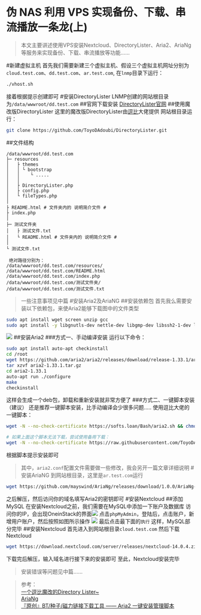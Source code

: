 # 伪 NAS 利用 VPS 实现备份、下载、串流播放一条龙(上)


> 本文主要讲述使用VPS安装Nextcloud、DirectoryLister、Aria2、AriaNg等服务来实现备份、下载、串流播放等功能......

#新建虚拟主机
首先我们需要新建三个虚拟主机、假设三个虚拟主机网址分别为`cloud.test.com`、`dd.test.com`、`ar.test.com`,
在`lnmp`目录下运行：
```bash
./vhost.sh
```
接着根据提示创建即可
#安装DirectoryLister
LNMP创建的网站根目录为`/data/wwwroot/dd.test.com`
##官网下载安装
[DirectoryLister官网](https://www.directorylister.com/)
##使用魔改版DirectoryLister
这里的魔改版DirectoryLister由[逗比](https://github.com/ToyoDAdoubi/DirectoryLister)大佬提供
网站根目录运行：
```bash
git clone https://github.com/ToyoDAdoubi/DirectoryLister.git
```
##文件结构
```
/data/wwwroot/dd.test.com
├─ resources
│   ├ themes
│   │ └ bootstrap
│   │    └ .....
│   │
│   ├ DirectoryLister.php
│   ├ config.php
│   └ fileTypes.php
│
├ README.html # 文件夹内的 说明简介文件 #
├ index.php
│
├─ 测试文件夹
│   ├ 测试文件.txt
│   └ README.html # 文件夹内的 说明简介文件 #
│
└ 测试文件.txt
  
 绝对路径分别为：
/data/wwwroot/dd.test.com/resources/
/data/wwwroot/dd.test.com/README.html
/data/wwwroot/dd.test.com/index.php
/data/wwwroot/dd.test.com/测试文件夹/
/data/wwwroot/dd.test.com/测试文件.txt
```
> 一些注意事项见中篇
#安装Aria2及AriaNG
##安装依赖包
首先我么需要安装以下依赖包，来使Aria2能够下载图中的文件类型
```bash
sudo apt install wget screen unzip gcc
sudo apt install -y libgnutls-dev nettle-dev libgmp-dev libssh2-1-dev libc-ares-dev libxml2-dev  zlib1g-dev libsqlite3-dev pkg-config
```
![](https://ws1.sinaimg.cn/large/006uw7syly1fxrhlf6lebj30nj05cdfy.jpg)
##安装Aria2
###方式一、手动编译安装
运行以下命令：
```bash
sudo apt install auto-apt checkinstall
cd /root
wget https://github.com/aria2/aria2/releases/download/release-1.33.1/aria2-1.33.1.tar.gz
tar xzvf aria2-1.33.1.tar.gz
cd aria2-1.33.1
auto-apt run ./configure
make
checkinstall
```
这样会生成一个deb包，卸载和重新安装就非常方便了
###方式二、一键脚本安装（建议）
还是推荐一键脚本安装，比手动编译会少很多问题.....
使用逗比大佬的一键脚本：
```bash
wget -N --no-check-certificate https://softs.loan/Bash/aria2.sh && chmod +x aria2.sh && bash aria2.sh

# 如果上面这个脚本无法下载，尝试使用备用下载：
wget -N --no-check-certificate https://raw.githubusercontent.com/ToyoDAdoubi/doubi/master/aria2.sh && chmod +x aria2.sh && bash aria2.sh
```
根据脚本提示安装即可
> 其中，`aria2.conf`配置文件需要做一些修改，我会另开一篇文章详细说明
#安装AriaNG
到网站根目录，这里是`ar.test.com`运行
```bash
wget https://github.com/mayswind/AriaNg/releases/download/1.0.0/AriaNg-1.0.0.zip
```
之后解压，然后访问你的域名填写Aria2的密钥即可
#安装Nextcloud
##添加MySQL
在安装Nextcloud之前，我们需要在MySQL中添加一下账户及数据库
访问你的IP，会出现OneinStack的界面![](https://ws1.sinaimg.cn/large/006uw7syly1fxri4shvu9j30zc0j2wgq.jpg)
点击`phpMyAdmin`，登陆后，点击账户，新增用户账户，然后按照如图所示操作
![](https://ws1.sinaimg.cn/large/006uw7syly1fxria4fofyj30s90gmwg8.jpg)
最后点击最下面的`执行`
这样，MySQL部分完毕
##安装Nextcloud
首先进入到网站根目录`cloud.test.com`
然后下载Nextcloud
```bash
wget https://download.nextcloud.com/server/releases/nextcloud-14.0.4.zip
```
下载完后解压，输入域名进行接下来的安装即可
至此，Nextcloud安装完毕
> 安装错误等问题见中篇......


<!--more-->


> 参考：  
> [一个逗比魔改的Directory Lister~](https://github.com/ToyoDAdoubi/DirectoryLister)  
> [AriaNg](https://github.com/mayswind/AriaNg)  
> [『原创』BT/种子/磁力链接下载工具 —— Aria2 一键安装管理脚本](https://doub.io/shell-jc4/)
